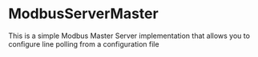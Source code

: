 # ModbusServerMaster
This is a simple Modbus Master Server implementation that allows you to configure line polling from a configuration file

